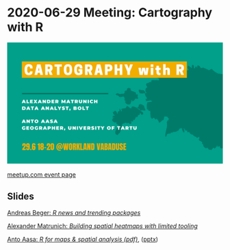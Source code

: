 2020-06-29 Meeting: Cartography with R
=======================================

![event poster](poster.png)



[meetup.com event
page](https://www.meetup.com/r-tallinn/events/278721182/)


## Slides

[Andreas Beger: _R news and trending packages_](https://r-tallinn.github.io/2021-06-cartography/news/#1)

[Alexander Matrunich: _Building spatial heatmaps with limited tooling_](http://rpubs.com/malexan/heatmaps)

[Anto Aasa: _R for maps & spatial analysis (pdf)_](https://r-tallinn.github.io/2021-06-cartography/rspatial.pdf), ([pptx](https://github.com/r-tallinn/2021-06-cartography/blob/master/docs/R_for_maps_and_spatial_analysis.pptx?raw=true))
